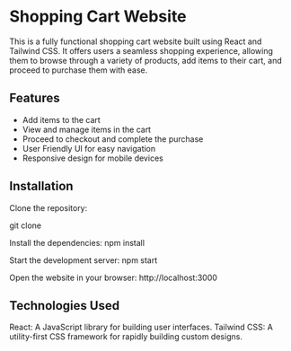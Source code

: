 # Shopping Cart Website

This is a fully functional shopping cart website built using React and Tailwind CSS. It offers users a seamless shopping experience, allowing them to browse through a variety of products, add items to their cart, and proceed to purchase them with ease.

## Features

- Add items to the cart
- View and manage items in the cart
- Proceed to checkout and complete the purchase
- User Friendly UI for easy navigation
- Responsive design for mobile devices

## Installation

Clone the repository:

git clone <repository-url>


Install the dependencies:
npm install


Start the development server:
npm start


Open the website in your browser:
http://localhost:3000


## Technologies Used
React: A JavaScript library for building user interfaces.
Tailwind CSS: A utility-first CSS framework for rapidly building custom designs.



